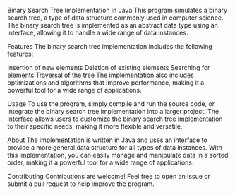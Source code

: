 Binary Search Tree Implementation in Java
This program simulates a binary search tree, a type of data structure commonly used in computer science. The binary search tree is implemented as an abstract data type using an interface, allowing it to handle a wide range of data instances.

Features
The binary search tree implementation includes the following features:

Insertion of new elements
Deletion of existing elements
Searching for elements
Traversal of the tree
The implementation also includes optimizations and algorithms that improve performance, making it a powerful tool for a wide range of applications.

Usage
To use the program, simply compile and run the source code, or integrate the binary search tree implementation into a larger project. The interface allows users to customize the binary search tree implementation to their specific needs, making it more flexible and versatile.

About
The implementation is written in Java and uses an interface to provide a more general data structure for all types of data instances. With this implementation, you can easily manage and manipulate data in a sorted order, making it a powerful tool for a wide range of applications.

Contributing
Contributions are welcome! Feel free to open an issue or submit a pull request to help improve the program.
